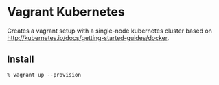 # Vagrant Kubernetes

Creates a vagrant setup with a single-node kubernetes cluster based on http://kubernetes.io/docs/getting-started-guides/docker.

## Install

    % vagrant up --provision

